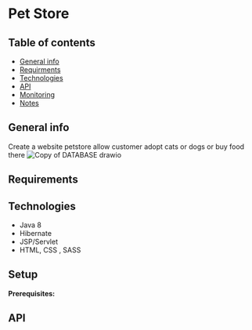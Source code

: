 # Pet Store


## Table of contents
* [General info](#general-info)
* [Requirments](#Requirements)
* [Technologies](#technologies)
* [API](#API)
* [Monitoring](#monitoring)
* [Notes](#notes)


## General info
Create a website petstore allow customer adopt cats or dogs or buy food there 
![Copy of DATABASE drawio](https://github.com/nhungdothi155/HCL_PROJECT_PET_STORE/assets/77849669/978ab92d-cb13-44fa-be69-30cdc7204d77)

## Requirements



## Technologies
* Java 8
* Hibernate
* JSP/Servlet
* HTML, CSS , SASS


## Setup
**Prerequisites:**

## API 
